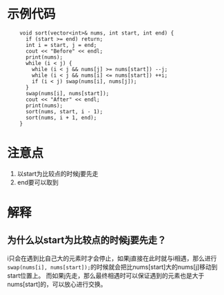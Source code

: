 # 示例代码
```
    void sort(vector<int>& nums, int start, int end) {
      if (start >= end) return;
      int i = start, j = end;
      cout << "Before" << endl;
      print(nums);
      while (i < j) {
        while (i < j && nums[j] >= nums[start]) --j;
        while (i < j && nums[i] <= nums[start]) ++i;
        if (i < j) swap(nums[i], nums[j]);
      }
      swap(nums[i], nums[start]);
      cout << "After" << endl;
      print(nums);
      sort(nums, start, i - 1);
      sort(nums, i + 1, end);
    }
```

# 注意点
1. 以start为比较点的时候j要先走
2. end要可以取到

# 解释
## 为什么以start为比较点的时候j要先走？
i只会在遇到比自己大的元素时才会停止，如果j直接在此时就与i相遇，那么进行`swap(nums[i], nums[start]);`的时候就会把比nums[start]大的nums[j]移动到start位置上。
而如果j先走，那么最终相遇时可以保证遇到的元素也是大于nums[start]的，可以放心进行交换。
